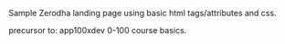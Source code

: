 Sample Zerodha landing page
using basic html tags/attributes and css.

precursor to: app100xdev 0-100 course basics.